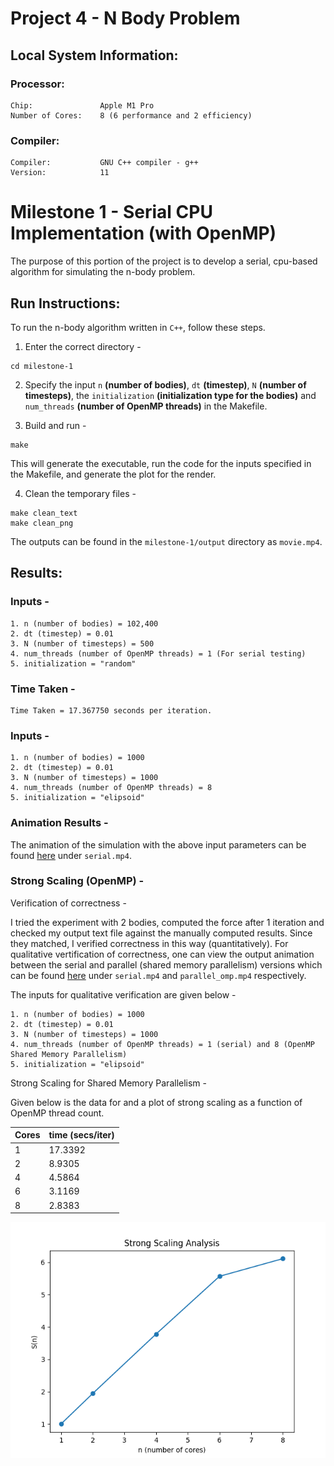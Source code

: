 # Project 4 - N Body Problem

## Local System Information:
### Processor:

```
Chip:               Apple M1 Pro
Number of Cores:	8 (6 performance and 2 efficiency)
```

### Compiler:

```
Compiler:           GNU C++ compiler - g++
Version:            11
```

# Milestone 1 - Serial CPU Implementation (with OpenMP)

The purpose of this portion of the project is to develop a serial, cpu-based algorithm for simulating the n-body problem. 

## Run Instructions:
To run the n-body algorithm written in `C++`, follow these steps.

1. Enter the correct directory - 
```
cd milestone-1
```

2. Specify the input `n` **(number of bodies)**, `dt` **(timestep)**, `N` **(number of timesteps)**, the `initialization` **(initialization type for the bodies)** and `num_threads` **(number of OpenMP threads)** in the Makefile.

3. Build and run - 
```
make
```

This will generate the executable, run the code for the inputs specified in the Makefile, and generate the plot for the render.

4. Clean the temporary files - 
```
make clean_text
make clean_png
```

The outputs can be found in the `milestone-1/output` directory as `movie.mp4`.

## Results:

### Inputs - 
```
1. n (number of bodies) = 102,400
2. dt (timestep) = 0.01
3. N (number of timesteps) = 500
4. num_threads (number of OpenMP threads) = 1 (For serial testing)
5. initialization = "random"
```

### Time Taken - 

```
Time Taken = 17.367750 seconds per iteration.
```

### Inputs - 
```
1. n (number of bodies) = 1000
2. dt (timestep) = 0.01
3. N (number of timesteps) = 1000
4. num_threads (number of OpenMP threads) = 8
5. initialization = "elipsoid"
```

### Animation Results - 

The animation of the simulation with the above input parameters can be found [here](https://drive.google.com/drive/folders/1OTozCm7gYgTSGpDCiIvXJGXIhaZS_DjR) under `serial.mp4`.

### Strong Scaling (OpenMP) - 

Verification of correctness - 

I tried the experiment with 2 bodies, computed the force after 1 iteration and checked my output text file against the manually computed results. Since they matched, I verified correctness in this way (quantitatively). For qualitative vertification of correctness, one can view the output animation between the serial and parallel (shared memory parallelism) versions which can be found [here](https://drive.google.com/drive/folders/1OTozCm7gYgTSGpDCiIvXJGXIhaZS_DjR) under `serial.mp4` and `parallel_omp.mp4` respectively.

The inputs for qualitative verification are given below - 
```
1. n (number of bodies) = 1000
2. dt (timestep) = 0.01
3. N (number of timesteps) = 1000
4. num_threads (number of OpenMP threads) = 1 (serial) and 8 (OpenMP Shared Memory Parallelism)
5. initialization = "elipsoid"
```


Strong Scaling for Shared Memory Parallelism - 

Given below is the data for and a plot of strong scaling as a function of OpenMP thread count.

| Cores       | time (secs/iter)    |
| ----------- | ----------- |
| 1           | 17.3392     |
| 2           | 8.9305     |
| 4           | 4.5864     |
| 6           | 3.1169     |
| 8           | 2.8383     |

![strong_scaling_1](./strong_scaling_1.png)

